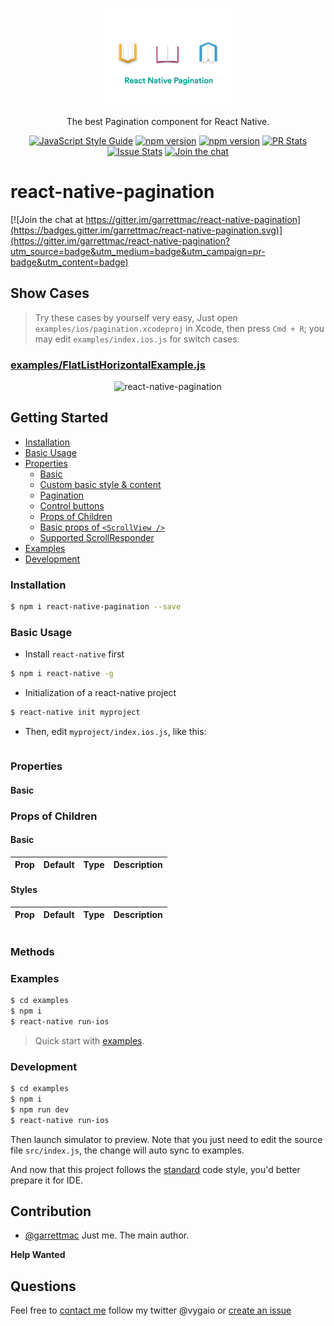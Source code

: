 <p align="center">
  <img alt="react-native-pagination" src="images/react-native-pagination.jpg" width="208">

</p>
  
<p align="center">
  The best Pagination component for React Native.
</p>

<p align="center">
  <a href="http://standardjs.com/"><img alt="JavaScript Style Guide" src="https://img.shields.io/badge/code%20style-standard-brightgreen.svg?style=flat-square"></a>
  <a href="https://npmjs.org/package/react-native-pagination"><img alt="npm version" src="http://img.shields.io/npm/v/react-native-pagination.svg?style=flat-square"></a>
  <a href="https://npmjs.org/package/react-native-pagination"><img alt="npm version" src="http://img.shields.io/npm/dm/react-native-pagination.svg?style=flat-square"></a>
  <a href="https://github.com/garrettmac/react-native-pagination/pulls?q=is%3Apr+is%3Aclosed"><img alt="PR Stats" src="https://img.shields.io/issuestats/i/github/garrettmac/react-native-pagination.svg?style=flat-square"></a>
  <a href="https://github.com/garrettmac/react-native-pagination/issues?q=is%3Aissue+is%3Aclosed"><img alt="Issue Stats" src="https://img.shields.io/issuestats/p/github/garrettmac/react-native-pagination.svg?style=flat-square"></a>
  <a href="https://gitter.im/garrettmac/react-native-pagination?utm_source=badge&utm_medium=badge&utm_campaign=pr-badge&utm_content=badge"><img alt="Join the chat" src="https://badges.gitter.im/garrettmac/react-native-pagination.svg"></a>
</p>

# react-native-pagination

[![Join the chat at https://gitter.im/garrettmac/react-native-pagination](https://badges.gitter.im/garrettmac/react-native-pagination.svg)](https://gitter.im/garrettmac/react-native-pagination?utm_source=badge&utm_medium=badge&utm_campaign=pr-badge&utm_content=badge)



## Show Cases

> Try these cases by yourself very easy, Just open `examples/ios/pagination.xcodeproj` in Xcode, then press `Cmd + R`; you may edit `examples/index.ios.js` for switch cases.

### [examples/FlatListHorizontalExample.js](https://github.com/garrettmac/react-native-pagination/blob/master/examples/components/Basic)



<p align="center">
  <img alt="react-native-pagination" src="images/react-native-pagination.gif" width="308">
</p>


## Getting Started

- [Installation](#installation)
- [Basic Usage](#basic-usage)
- [Properties](#properties)
  + [Basic](#basic)
  + [Custom basic style & content](#custom-basic-style--content)
  + [Pagination](#pagination)
  + [Control buttons](#control-buttons)
  + [Props of Children](#props-of-children)
  + [Basic props of `<ScrollView />`](#basic-props-of-scrollview-)
  + [Supported ScrollResponder](#supported-scrollresponder)
- [Examples](#examples)
- [Development](#development)

### Installation

```bash
$ npm i react-native-pagination --save
```

### Basic Usage

- Install `react-native` first

```bash
$ npm i react-native -g
```

- Initialization of a react-native project

```bash
$ react-native init myproject
```

- Then, edit `myproject/index.ios.js`, like this:

```jsx

```

### Properties

#### Basic


### Props of Children

#### Basic

| Prop  | Default  | Type | Description |
| :------------ |:---------------:| :---------------:| :-----|

#### Styles

| Prop  | Default  | Type | Description |
| :------------ |:---------------:| :---------------:| :-----|


```jsx

```


### Methods

### Examples

```bash
$ cd examples
$ npm i
$ react-native run-ios
```

> Quick start with [examples](https://github.com/garrettmac/react-native-pagination/tree/master/examples/).

### Development

```bash
$ cd examples
$ npm i
$ npm run dev
$ react-native run-ios
```

Then launch simulator to preview. Note that you just need to edit the source file `src/index.js`, the change will auto sync to examples.

And now that this project follows the [standard](https://github.com/feross/standard) code style, you'd better prepare it for IDE.

## Contribution

- [@garrettmac](mailto:garrett@vyga.io) Just me. The main author.

 **Help Wanted**

## Questions

Feel free to [contact me](mailto:garrett@vyga.io) follow my twitter @vygaio or [create an issue](https://github.com/garrettmac/react-native-pagination/issues/new)
